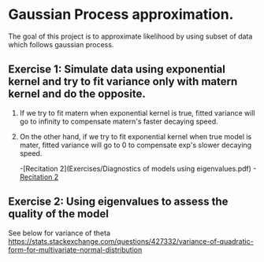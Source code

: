 # Gaussian Process approximation.

The goal of this project is to approximate likelihood by using subset of data which follows gaussian process.

## Exercise 1: Simulate data using exponential kernel and try to fit variance only with matern kernel and do the opposite.
  1. If we try to fit matern when exponential kernel is true, fitted variance will go to infinity to compensate matern's faster decaying speed.
  2. On the other hand, if we try to fit exponential kernel when true model is mater, fitted variance will go to 0 to compensate exp's slower decaying speed.

     -[Recitation 2](Exercises/Diagnostics of models using eigenvalues.pdf)
     -[Recitation 2](Recitation_2_vae/Recitation_2.ipynb)


  
## Exercise 2: Using eigenvalues to assess the quality of the model
  

 




See below for variance of theta
https://stats.stackexchange.com/questions/427332/variance-of-quadratic-form-for-multivariate-normal-distribution

